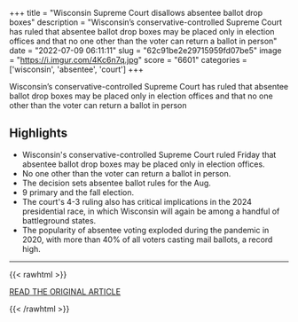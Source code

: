 +++
title = "Wisconsin Supreme Court disallows absentee ballot drop boxes"
description = "Wisconsin’s conservative-controlled Supreme Court has ruled that absentee ballot drop boxes may be placed only in election offices and that no one other than the voter can return a ballot in person"
date = "2022-07-09 06:11:11"
slug = "62c91be2e29715959fd07be5"
image = "https://i.imgur.com/4Kc6n7q.jpg"
score = "6601"
categories = ['wisconsin', 'absentee', 'court']
+++

Wisconsin’s conservative-controlled Supreme Court has ruled that absentee ballot drop boxes may be placed only in election offices and that no one other than the voter can return a ballot in person

## Highlights

- Wisconsin's conservative-controlled Supreme Court ruled Friday that absentee ballot drop boxes may be placed only in election offices.
- No one other than the voter can return a ballot in person.
- The decision sets absentee ballot rules for the Aug.
- 9 primary and the fall election.
- The court's 4-3 ruling also has critical implications in the 2024 presidential race, in which Wisconsin will again be among a handful of battleground states.
- The popularity of absentee voting exploded during the pandemic in 2020, with more than 40% of all voters casting mail ballots, a record high.

---

{{< rawhtml >}}
  <p class="article-category">
    <a target="_blank" href="https://www.nbc15.com/2022/07/08/wisconsin-supreme-court-disallows-absentee-ballot-drop-boxes-2/">READ THE ORIGINAL ARTICLE</a>
  </p>
{{< /rawhtml >}}
